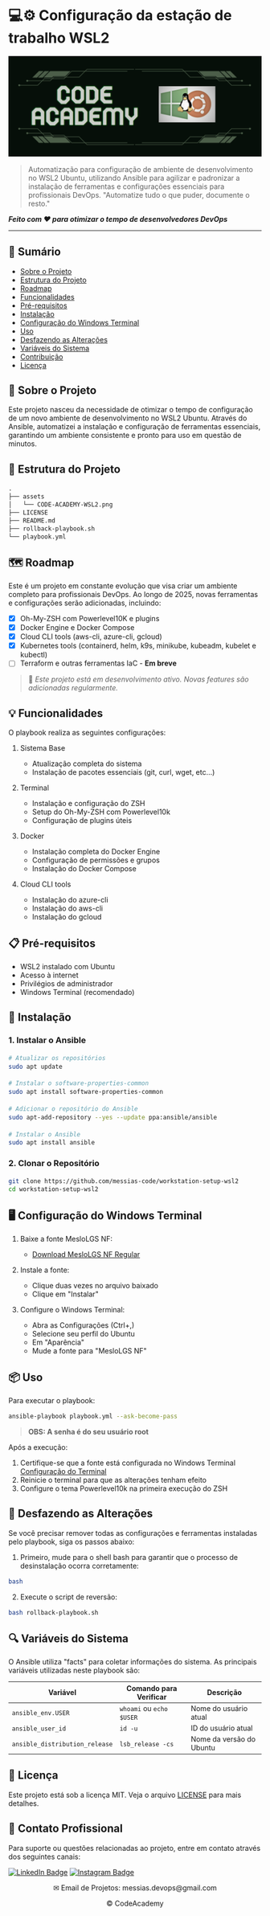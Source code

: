 # 💻⚙️ Configuração da estação de trabalho WSL2

<p align="center">
  <img src="./assets/CODE-ACADEMY-WSL2.png" alt="code-academy-banner">
</p>

> Automatização para configuração de ambiente de desenvolvimento no WSL2 Ubuntu, utilizando Ansible para agilizar e padronizar a instalação de ferramentas e configurações essenciais para profissionais DevOps.
> "Automatize tudo o que puder, documente o resto."

_**Feito com ❤️ para otimizar o tempo de desenvolvedores DevOps**_

---

## 📑 Sumário
- [Sobre o Projeto](#-sobre-o-projeto)
- [Estrutura do Projeto](#-estrutura-do-projeto)
- [Roadmap](#-roadmap)
- [Funcionalidades](#-funcionalidades)
- [Pré-requisitos](#-pré-requisitos)
- [Instalação](#-instalação)
- [Configuração do Windows Terminal](#️-configuração-do-windows-terminal)
- [Uso](#-uso)
- [Desfazendo as Alterações](#-desfazendo-as-alterações)
- [Variáveis do Sistema](#-variáveis-do-sistema)
- [Contribuição](#-contribuição)
- [Licença](#-licença)

## 🚀 Sobre o Projeto

Este projeto nasceu da necessidade de otimizar o tempo de configuração de um novo ambiente de desenvolvimento no WSL2 Ubuntu. Através do Ansible, automatizei a instalação e configuração de ferramentas essenciais, garantindo um ambiente consistente e pronto para uso em questão de minutos.

## 📁 Estrutura do Projeto

```
.
├── assets
│   └── CODE-ACADEMY-WSL2.png
├── LICENSE
├── README.md
├── rollback-playbook.sh
└── playbook.yml
```

## 🗺️ Roadmap

Este é um projeto em constante evolução que visa criar um ambiente completo para profissionais DevOps. Ao longo de 2025, novas ferramentas e configurações serão adicionadas, incluindo:

- [x] Oh-My-ZSH com Powerlevel10K e plugins
- [x] Docker Engine e Docker Compose
- [x] Cloud CLI tools (aws-cli, azure-cli, gcloud)
- [x] Kubernetes tools (containerd, helm, k9s, minikube, kubeadm, kubelet e kubectl)
- [ ] Terraform e outras ferramentas IaC - **Em breve**

> 🔄 *Este projeto está em desenvolvimento ativo. Novas features são adicionadas regularmente.*

## 💡 Funcionalidades

O playbook realiza as seguintes configurações:

1. Sistema Base
   - Atualização completa do sistema
   - Instalação de pacotes essenciais (git, curl, wget, etc...)

2. Terminal
   - Instalação e configuração do ZSH
   - Setup do Oh-My-ZSH com Powerlevel10k
   - Configuração de plugins úteis

3. Docker
   - Instalação completa do Docker Engine
   - Configuração de permissões e grupos
   - Instalação do Docker Compose

4. Cloud CLI tools
   - Instalação do azure-cli
   - Instalação do aws-cli
   - Instalação do gcloud

## 📋 Pré-requisitos

- WSL2 instalado com Ubuntu
- Acesso à internet
- Privilégios de administrador
- Windows Terminal (recomendado)

## 🔧 Instalação

### 1. Instalar o Ansible

```bash
# Atualizar os repositórios
sudo apt update

# Instalar o software-properties-common
sudo apt install software-properties-common

# Adicionar o repositório do Ansible
sudo apt-add-repository --yes --update ppa:ansible/ansible

# Instalar o Ansible
sudo apt install ansible
```

### 2. Clonar o Repositório

```bash
git clone https://github.com/messias-code/workstation-setup-wsl2
cd workstation-setup-wsl2
```

## 🖥️ Configuração do Windows Terminal

1. Baixe a fonte MesloLGS NF:
   - [Download MesloLGS NF Regular](https://github.com/romkatv/powerlevel10k-media/raw/master/MesloLGS%20NF%20Regular.ttf)

2. Instale a fonte:
   - Clique duas vezes no arquivo baixado
   - Clique em "Instalar"

3. Configure o Windows Terminal:
   - Abra as Configurações (Ctrl+,)
   - Selecione seu perfil do Ubuntu
   - Em "Aparência"
   - Mude a fonte para "MesloLGS NF"

## 📦 Uso

Para executar o playbook:

```bash
ansible-playbook playbook.yml --ask-become-pass
```

> **OBS: A senha é do seu usuário root**

Após a execução:
1. Certifique-se que a fonte está configurada no Windows Terminal [Configuração do Terminal](#️-configuração-do-windows-terminal)
2. Reinicie o terminal para que as alterações tenham efeito
3. Configure o tema Powerlevel10k na primeira execução do ZSH


## 🔄 Desfazendo as Alterações

Se você precisar remover todas as configurações e ferramentas instaladas pelo playbook, siga os passos abaixo:

1. Primeiro, mude para o shell bash para garantir que o processo de desinstalação ocorra corretamente:

```bash
bash
```

2. Execute o script de reversão:

```bash
bash rollback-playbook.sh
```

## 🔍 Variáveis do Sistema

O Ansible utiliza "facts" para coletar informações do sistema. As principais variáveis utilizadas neste playbook são:

| Variável | Comando para Verificar | Descrição |
|----------|------------------------|-----------|
| `ansible_env.USER` | `whoami` ou `echo $USER` | Nome do usuário atual |
| `ansible_user_id` | `id -u` | ID do usuário atual |
| `ansible_distribution_release` | `lsb_release -cs` | Nome da versão do Ubuntu |

## 📝 Licença

Este projeto está sob a licença MIT. Veja o arquivo [LICENSE](LICENSE) para mais detalhes.

## 🤝 Contato Profissional
Para suporte ou questões relacionadas ao projeto, entre em contato através dos seguintes canais:

[![LinkedIn Badge](https://img.shields.io/static/v1?style=for-the-badge&message=LinkedIn&color=0A66C2&logo=LinkedIn&logoColor=FFFFFF&label=)](https://www.linkedin.com/in/ihanmessias/)
[![Instagram Badge](https://img.shields.io/badge/Instagram-E4405F?style=for-the-badge&logo=instagram&logoColor=white)](https://www.instagram.com/messias.code)

<p align="center">✉ Email de Projetos: messias.devops@gmail.com</p>

<p align="center">© CodeAcademy</p>